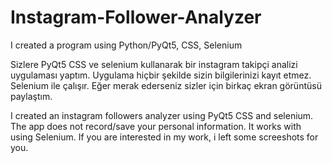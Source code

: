 # Instagram-Follower-Analyzer
I created a program using Python/PyQt5, CSS, Selenium


<TR>
  Sizlere PyQt5 CSS ve selenium kullanarak bir instagram takipçi analizi uygulaması yaptım. Uygulama hiçbir şekilde sizin bilgilerinizi kayıt etmez. Selenium ile çalışır. Eğer merak ederseniz sizler için birkaç ekran görüntüsü paylaştım.
  
 <EN>
   
I created an instagram followers analyzer using PyQt5 CSS and selenium. The app does not record/save your personal information. It works with using Selenium. If you are interested in my work, i left some screeshots for you.
   

